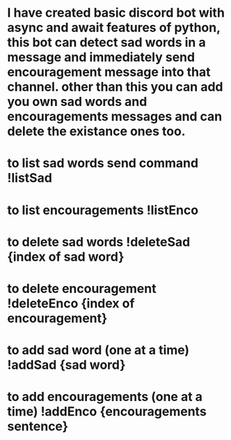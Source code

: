 # I have created basic discord bot with async and await features of python, this bot can detect sad words in a message and immediately send encouragement message into that channel. other than this you can add you own sad words and encouragements messages and can delete the existance ones too.

# to list sad words send command !listSad
# to list encouragements !listEnco
# to delete sad words !deleteSad {index of sad word}
# to delete encouragement !deleteEnco {index of encouragement}
# to add sad word (one at a time) !addSad {sad word}
# to add encouragements (one at a time) !addEnco {encouragements sentence}
